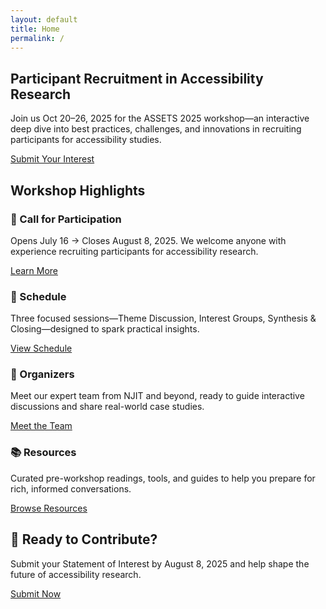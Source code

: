 ```yaml
---
layout: default
title: Home
permalink: /
---
```


<section class="hero" aria-labelledby="hero-heading">
  <h1 id="hero-heading">Participant Recruitment in Accessibility Research</h1>
  <p>Join us Oct 20–26, 2025 for the ASSETS 2025 workshop—an interactive deep dive into best practices, challenges, and innovations in recruiting participants for accessibility studies.</p>
  <a class="btn btn-primary" href="{{ '/participate/' | relative_url }}">Submit Your Interest</a>
</section>

<section class="features" aria-labelledby="features-heading">
  <h2 id="features-heading" class="sr-only">Workshop Highlights</h2>

  <div class="feature">
    <h3>📢 Call for Participation</h3>
    <p>Opens July 16 → Closes August 8, 2025. We welcome anyone with experience recruiting participants for accessibility research.</p>
    <a class="btn btn-secondary" href="{{ '/participate/' | relative_url }}">Learn More</a>
  </div>

  <div class="feature">
    <h3>📅 Schedule</h3>
    <p>Three focused sessions—Theme Discussion, Interest Groups, Synthesis & Closing—designed to spark practical insights.</p>
    <a class="btn btn-secondary" href="{{ '/schedule/' | relative_url }}">View Schedule</a>
  </div>

  <div class="feature">
    <h3>👥 Organizers</h3>
    <p>Meet our expert team from NJIT and beyond, ready to guide interactive discussions and share real-world case studies.</p>
    <a class="btn btn-secondary" href="{{ '/organizers/' | relative_url }}">Meet the Team</a>
  </div>

  <div class="feature">
    <h3>📚 Resources</h3>
    <p>Curated pre-workshop readings, tools, and guides to help you prepare for rich, informed conversations.</p>
    <a class="btn btn-secondary" href="{{ '/resources/' | relative_url }}">Browse Resources</a>
  </div>
</section>

<section class="cta" aria-labelledby="cta-heading">
  <h2 id="cta-heading">📩 Ready to Contribute?</h2>
  <p>Submit your Statement of Interest by <time datetime="2025-08-08">August 8, 2025</time> and help shape the future of accessibility research.</p>
  <a class="btn btn-primary" href="{{ '/participate/' | relative_url }}">Submit Now</a>
</section>